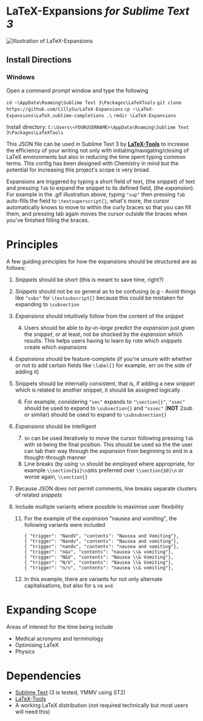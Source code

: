 # LaTeX-Expansions *for Sublime Text 3*

![Illustration of LaTeX-Expansions](https://i.imgur.com/qmvH0E7.gif)

## Install Directions 

### Windows
Open a command prompt window and type the following

`cd ~\AppData\Roaming\Sublime Text 3\Packages\LaTeXTools`
`git clone https://github.com/CillySu/LaTeX-Expansions`
`cp ~\LaTeX-Expansions\LaTeX.sublime-completions .\`
`rmdir \LaTeX-Expansions`

Install directory: `C:\Users\<YOURUSERNAME>\AppData\Roaming\Sublime Text 3\Packages\LaTeXTools`

This JSON file can be used in Sublime Text 3 by **[LaTeX-Tools](https://github.com/SublimeText/LaTeXTools)** to increase the efficiency of your writing not only with initiating/navigating/closing of LaTeX environments but also in reducing the time spent typing common terms. This config has been designed with Chemistry in mind but the potential for increasing this project's scope is very broad. 

Expansions are triggered by typing a short field of text, (the *snippet*) of text and pressing `Tab` to expand the snippet to its defined field, (the *expansion*). For example in the .gif illustration above, typing `"sup"` then pressing `Tab` auto-fills the field to `\textsuperscript{}`, what's more, the cursor automatically knows to move to within the curly braces so that you can fill them, and pressing tab again moves the cursor outside the braces when you've finished filling the braces.

# Principles
A few guiding principles for how the expansions should be structured are as follows:

 1. *Snippets* should be short (this is meant to save time, right?)
 2. *Snippets* should not be so general as to be confusing (e.g - Avoid things like `"subs"` for `\textsubscript{}` because this could be mistaken for expanding to `\subsection`
 3. *Expansions* should intuitively follow from the content of the *snippet* 
 
	 4. Users should be able to *by-in-large* predict the *expansion* just given the *snippet*, or at least, not be shocked by the *expansion* which results. This helps users having to learn by rote which *snippets* create which *expansions*
 4. *Expansions* should be feature-complete (if you're unsure with whether or not to add certain fields like `\label{}` for example, err on the side of adding it)
 5. Snippets should be internally consistent, that is, if adding a new *snippet* which is related to another snippet, it should be assigned logically
 
	 6.	For example, considering `"sec"` expands to `"\section{}"`, `"ssec"` should be used to expand to `\subsection{}` and `"sssec"` (**NOT** 2sub or similar) should be used to expand to `\subsubsection{}`
 6.	*Expansions* should be intelligent
 
	 7.	`$n` can be used iteratively to move the cursor following pressing `Tab` with `$0` being the final position. This should be used so the the user can tab their way through the *expansion* from beginning to end in a thought-through manner
	 8.	Line breaks (by using `\n` should be employed where appropriate, for example `\\section{$1}\n$0`is preferred over `\\section{$0}\n` or worse again, `\\section{}`

9.	Because JSON does not permit comments, line breaks separate clusters of related *snippets*


10. Include multiple variants where possible to maximise user flexibility

	11. For the example of the *expansion* "nausea and vomiting", the following variants were included
		
	        { "trigger": "NandV", "contents": "Nausea and Vomiting"},
            { "trigger": "Nandv", "contents": "Nausea and vomiting"},
            { "trigger": "nandv", "contents": "nausea and vomiting"},
            { "trigger": "n&v", "contents": "nausea \\& vomiting"},
            { "trigger": "N&V", "contents": "Nausea \\& Vomiting"},
	        { "trigger": "N/V", "contents": "Nausea \\& Vomiting"},
            { "trigger": "n/v", "contents": "nausea \\& vomiting"},
		
    12. In this example, there are variants for not only alternate capitalisations, but also for `&` vs `and`.

# Expanding Scope

Areas of interest for the time being include

 - Medical acronyms and terminology
 - Optimising LaTeX
 - Physics
 
# Dependencies

 - [Sublime Text](https://www.sublimetext.com/) (3 is tested, YMMV using ST2)
 - [LaTeX-Tools](https://github.com/SublimeText/LaTeXTools)
 - A working LaTeX distribution (not required technically but most users will need this)
